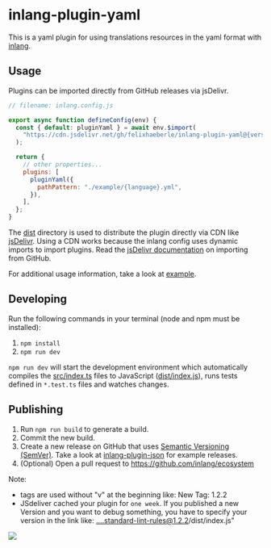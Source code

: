 # inlang-plugin-yaml

This is a yaml plugin for using translations resources in the yaml format with [inlang](https://inlang.com/documentation/plugins).

## Usage

Plugins can be imported directly from GitHub releases via jsDelivr.

```js
// filename: inlang.config.js

export async function defineConfig(env) {
  const { default: pluginYaml } = await env.$import(
    "https://cdn.jsdelivr.net/gh/felixhaeberle/inlang-plugin-yaml@{version}/dist/index.js"
  );

  return {
    // other properties...
    plugins: [
      pluginYaml({
        pathPattern: "./example/{language}.yml",
      }),
    ],
  };
}
```

The [dist](./dist/) directory is used to distribute the plugin directly via CDN like [jsDelivr](https://www.jsdelivr.com/). Using a CDN works because the inlang config uses dynamic imports to import plugins. Read the [jsDelivr documentation](https://www.jsdelivr.com/?docs=gh) on importing from GitHub.

For additional usage information, take a look at [example](./example/).

## Developing

Run the following commands in your terminal (node and npm must be installed):

1. `npm install`
2. `npm run dev`

`npm run dev` will start the development environment which automatically compiles the [src/index.ts](./src/index.ts) files to JavaScript ([dist/index.js](dist/index.js)), runs tests defined in `*.test.ts` files and watches changes.

## Publishing

1. Run `npm run build` to generate a build.
2. Commit the new build.
3. Create a new release on GitHub that uses [Semantic Versioning (SemVer)](https://semver.org/). Take a look at [inlang-plugin-json](https://github.com/samuelstroschein/inlang-plugin-json/releases) for example releases.
4. (Optional) Open a pull request to https://github.com/inlang/ecosystem

Note:

- tags are used without "v" at the beginning like: New Tag: 1.2.2
- JSdeliver cached your plugin for `one week`. If you published a new Version and you want to debug something, you have to specify your version in the link like: ....standard-lint-rules@1.2.2/dist/index.js"

![](https://camo.githubusercontent.com/dcc07ce55f0484b41bb7ca0b55bd43475e866521d47f7ce1bf997715416de2e9/68747470733a2f2f63646e2e646973636f72646170702e636f6d2f6174746163686d656e74732f3930323533313033353830363433333238302f313036363736373833363039393338333332362f436c65616e53686f745f323032332d30312d32325f61745f31322e31342e303932782e706e67)
